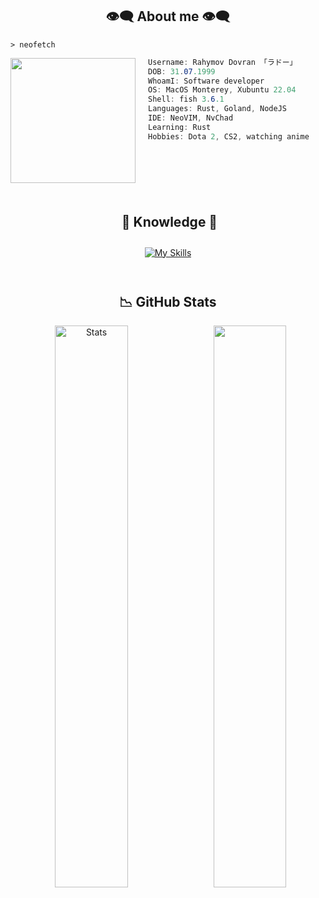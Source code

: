 <h2 align="center"> 👁️‍🗨️ About me 👁️‍🗨️ </h2>

```fish
> neofetch
```

<img align="left" src="https://gist.githubusercontent.com/rado31/f4c9e80e0710aec2e4734e5ee974d2be/raw/bffc5e111c834b177c908572baa1cdf3a648fc54/jiraiya.jpg" width="200px" style="margin: 0px 20px 20px 0px"/>

```csharp
Username: Rahymov Dovran 「ラドー」
DOB: 31.07.1999
WhoamI: Software developer
OS: MacOS Monterey, Xubuntu 22.04
Shell: fish 3.6.1
Languages: Rust, Goland, NodeJS
IDE: NeoVIM, NvChad
Learning: Rust
Hobbies: Dota 2, CS2, watching anime






```

<div>
    <br>
    <h2 align="center"> 🔎 Knowledge 📖 </h2>
</div>

<div align = "center">
    <a href="https://skillicons.dev">
        <img style="margin: 10px" src="https://gist.githubusercontent.com/rado31/f4c9e80e0710aec2e4734e5ee974d2be/raw/bffc5e111c834b177c908572baa1cdf3a648fc54/icons.svg" alt="My Skills"/> 
    </a>
</div>
<br>

<h2 align = "center"> 📉 GitHub Stats</h2>

<div align = "center">
    <a href="https://github-readme-stats.vercel.app">
        <img width="48%" alt="Stats" src="https://github-readme-stats.vercel.app/api?username=rado31&count_private=true&theme=neon&show_icons=true\&show=reviews,prs_merged,prs_merged_percentage\&rank_icon=github&hide_border=false"/>
    </a>
    <a href="https://github.com/ryo-ma/github-profile-trophy">
        <img src="https://github-readme-stats.vercel.app/api/top-langs/?username=rado31&hide_border=false&theme=neon&layout=compact&hide_progress=false&hide=jupyter%20notebook&langs_count=6" align="right" width = "48%" />
    </a>
</div>
